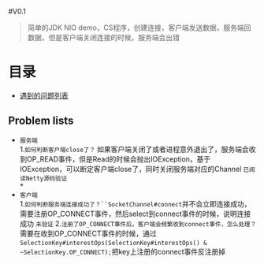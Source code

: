 #V0.1
>简单的JDK NIO demo，CS程序，创建连接，客户端发送数据，服务端回数据，但是客户端关闭连接的时候，服务端会出错

目录
===========
* [遇到的问题列表](#problem-lists) 


Problem lists
-----------
* `服务端`  
	1.`如何判断客户端close了？` 如果客户端关闭了或者进程意外退出了，服务端会收到OP_READ事件，但是Read的时候会抛出IOException，基于IOException，可以断定客户端close了，同时关闭服务端对应的Channel `已阅读Netty源码验证`  
	* 
* `客户端`  
	1.`如何判断服务端连接成功了？``SocketChannel#connect`并不会立即连接成功，需要注册OP_CONNECT事件，然后select到connect事件的时候，说明连接成功 `未验证`
	2.`注册了OP_CONNECT事件后，客户端会频繁收到connect事件，怎么处理？`需要在收到OP_CONNECT事件的时候，通过`SelectionKey#interestOps(SelectionKey#interestOps() & ~SelectionKey.OP_CONNECT);`把key上注册的connect事件反注册掉

